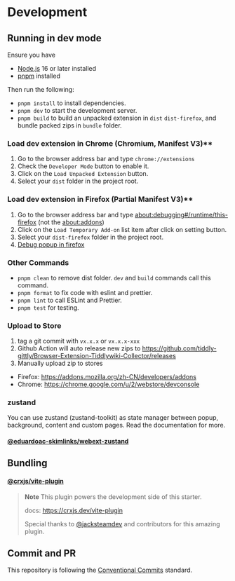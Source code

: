 # Development

## Running in dev mode

Ensure you have

- [Node.js](https://nodejs.org) 16 or later installed
- [pnpm](https://pnpm.io) installed

Then run the following:

- `pnpm install` to install dependencies.
- `pnpm dev` to start the development server.
- `pnpm build` to build an unpacked extension in `dist` `dist-firefox`, and bundle packed zips in `bundle` folder.

### Load dev extension in Chrome (Chromium, Manifest V3)**

1. Go to the browser address bar and type `chrome://extensions`
1. Check the `Developer Mode` button to enable it.
1. Click on the `Load Unpacked Extension` button.
1. Select your `dist` folder in the project root.

### Load dev extension in Firefox (Partial Manifest V3)**

1. Go to the browser address bar and type [about:debugging#/runtime/this-firefox](about:debugging#/runtime/this-firefox) (not the [about:addons](about:addons))
1. Click on the `Load Temporary Add-on` list item after click on setting button.
1. Select your `dist-firefox` folder in the project root.
1. [Debug popup in firefox](https://firefox-source-docs.mozilla.org/devtools-user/browser_toolbox/index.html)

### Other Commands

- `pnpm clean` to remove dist folder. `dev` and `build` commands call this command.
- `pnpm format` to fix code with eslint and prettier.
- `pnpm lint` to call ESLint and Prettier.
- `pnpm test` for testing.

### Upload to Store

1. tag a git commit with `vx.x.x` or `vx.x.x-xxx`
1. Github Action will auto release new zips to https://github.com/tiddly-gittly/Browser-Extension-Tiddlywiki-Collector/releases
1. Manually upload zip to stores

- Firefox: https://addons.mozilla.org/zh-CN/developers/addons
- Chrome: https://chrome.google.com/u/2/webstore/devconsole

### zustand

You can use zustand (zustand-toolkit) as state manager between popup, background, content and custom pages. Read the documentation for more.

#### [@eduardoac-skimlinks/webext-zustand](https://github.com/eduardoacskimlinks/webext-zustand)

## Bundling

#### [@crxjs/vite-plugin](https://github.com/crxjs/chrome-extension-tools)

> **Note** This plugin powers the development side of this starter.
>
> docs: https://crxjs.dev/vite-plugin
>
> Special thanks to [@jacksteamdev](https://github.com/jacksteamdev) and contributors for this amazing plugin.

## Commit and PR

This repository is following the [Conventional Commits](https://www.conventionalcommits.org/en/v1.0.0/) standard.

